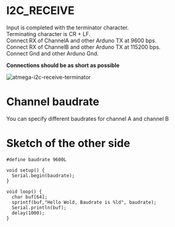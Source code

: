 # I2C_RECEIVE
Input is completed with the terminator character.   
Terminating character is CR + LF.   
Connect RX of ChannelA and other Arduno TX at 9600 bps.   
Connect RX of ChannelB and other Arduno TX at 115200 bps.   
Connect Gnd and other Arduno Gnd.   

__Connections should be as short as possible__

![atmega-i2c-receive-terminator](https://user-images.githubusercontent.com/6020549/147806077-1eedccf0-8d04-4961-95b2-a24a683e0806.jpg)

# Channel baudrate
You can specify different baudrates for channel A and channel B

# Sketch of the other side
```
#define baudrate 9600L

void setup() {
  Serial.begin(baudrate);
}

void loop() {
  char buf[64];
  sprintf(buf,"Hello Wold, Baudrate is %ld", baudrate);
  Serial.println(buf);
  delay(1000);
}
```


